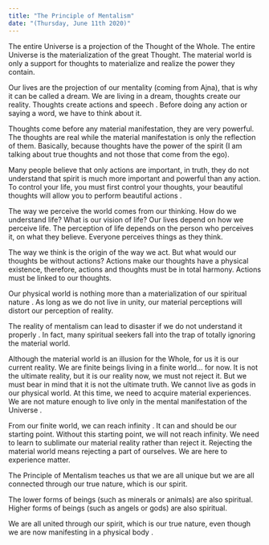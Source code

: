 ```yaml
---
title: "The Principle of Mentalism"
date: "(Thursday, June 11th 2020)"
---
```


The entire Universe is a projection of the Thought of the Whole. The entire Universe is the materialization of the great Thought. The material world is only a support for thoughts to materialize and realize the power they contain.

Our lives are the projection of our mentality (coming from Ajna), that is why it can be called a dream. We are living in a dream, thoughts create our reality. Thoughts create actions and speech . Before doing any action or saying a word, we have to think about it.

Thoughts come before any material manifestation, they are very powerful. The thoughts are real while the material manifestation is only the reflection of them. Basically, because thoughts have the power of the spirit (I am talking about true thoughts and not those that come from the ego).

Many people believe that only actions are important, in truth, they do not understand that spirit is much more important and powerful than any action. To control your life, you must first control your thoughts, your beautiful thoughts will allow you to perform beautiful actions .

The way we perceive the world comes from our thinking. How do we understand life? What is our vision of life? Our lives depend on how we perceive life. The perception of life depends on the person who perceives it, on what they believe. Everyone perceives things as they think. 

The way we think is the origin of the way we act. But what would our thoughts be without actions? Actions make our thoughts have a physical existence, therefore, actions and thoughts must be in total harmony. Actions must be linked to our thoughts.

Our physical world is nothing more than a materialization of our spiritual nature . As long as we do not live in unity, our material perceptions will distort our perception of reality.

The reality of mentalism can lead to disaster if we do not understand it properly . In fact, many spiritual seekers fall into the trap of totally ignoring the material world.

Although the material world is an illusion for the Whole, for us it is our current reality. We are finite beings living in a finite world… for now. It is not the ultimate reality, but it is our reality now, we must not reject it. But we must bear in mind that it is not the ultimate truth. We cannot live as gods in our physical world. At this time, we need to acquire material experiences. We are not mature enough to live only in the mental manifestation of the Universe .

From our finite world, we can reach infinity . It can and should be our starting point. Without this starting point, we will not reach infinity. We need to learn to sublimate our material reality rather than reject it. Rejecting the material world means rejecting a part of ourselves. We are here to experience matter.

The Principle of Mentalism teaches us that we are all unique but we are all connected through our true nature, which is our spirit.

The lower forms of beings (such as minerals or animals) are also spiritual. Higher forms of beings (such as angels or gods) are also spiritual.

We are all united through our spirit, which is our true nature, even though we are now manifesting in a physical body .

